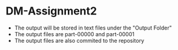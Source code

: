 # DM-Assignment2

- The output will be stored in text files under the "Output Folder"
- The output files are part-00000 and part-00001
- The output files are also commited to the repository
